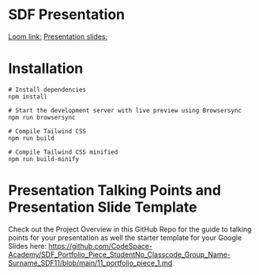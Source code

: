 # SDF Presentation
[Loom link:](https://www.loom.com/share/61ff4d8b2dd64f3ea2f4831fbc2ec9f2?sid=3a7889e8-2b11-4dd3-b0f1-237005f4bea4)
[Presentation slides:](https://docs.google.com/presentation/d/1nRUQme_srpnoYcpxVpAjW-4W-xFd_XD_d7cSyFFn4S8/edit?usp=sharing)

# Installation

```
# Install dependencies
npm install

# Start the development server with live preview using Browsersync
npm run browsersync

# Compile Tailwind CSS
npm run build

# Compile Tailwind CSS minified
npm run build-minify

```

# Presentation Talking Points and Presentation Slide Template
Check out the Project Overview in this GitHub Repo for the guide to talking points for your presentation as well the starter template for your Google Slides here: https://github.com/CodeSpace-Academy/SDF_Portfolio_Piece_StudentNo_Classcode_Group_Name-Surname_SDF11/blob/main/11_portfolio_piece_1.md

